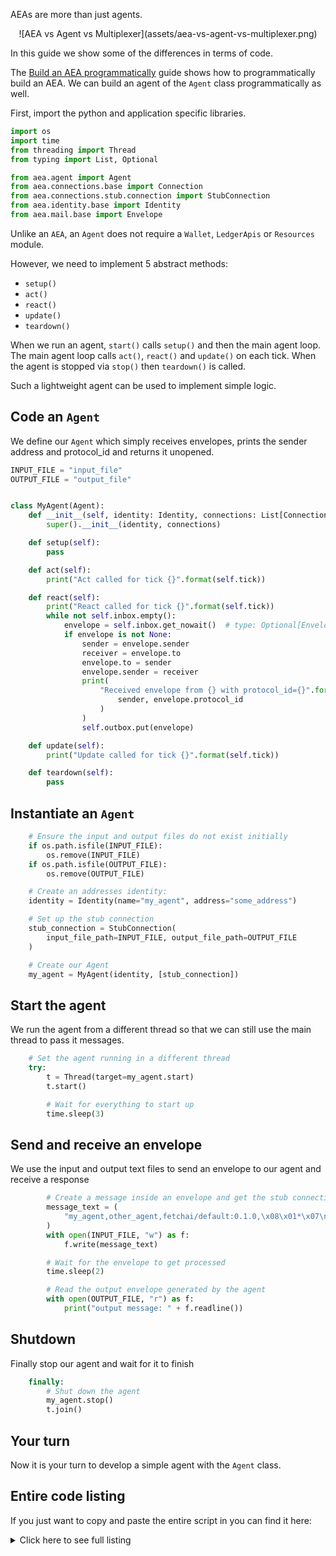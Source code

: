 AEAs are more than just agents.

<center>![AEA vs Agent vs Multiplexer](assets/aea-vs-agent-vs-multiplexer.png)</center>

In this guide we show some of the differences in terms of code.

The <a href="../build-aea-programmatically">Build an AEA programmatically</a> guide shows how to programmatically build an AEA. We can build an agent of the `Agent` class programmatically as well.

First, import the python and application specific libraries.
``` python
import os
import time
from threading import Thread
from typing import List, Optional

from aea.agent import Agent
from aea.connections.base import Connection
from aea.connections.stub.connection import StubConnection
from aea.identity.base import Identity
from aea.mail.base import Envelope
```

Unlike an `AEA`, an `Agent` does not require a `Wallet`, `LedgerApis` or `Resources` module.

However, we need to implement 5 abstract methods:
- `setup()`
- `act()`
- `react()`
- `update()`
- `teardown()`


When we run an agent, `start()` calls `setup()` and then the main agent loop. The main agent loop calls `act()`, `react()` and `update()` on each tick. When the agent is stopped via `stop()` then `teardown()` is called.

Such a lightweight agent can be used to implement simple logic.

## Code an `Agent`

We define our `Agent` which simply receives envelopes, prints the sender address and protocol_id and returns it unopened.
``` python
INPUT_FILE = "input_file"
OUTPUT_FILE = "output_file"


class MyAgent(Agent):
    def __init__(self, identity: Identity, connections: List[Connection]):
        super().__init__(identity, connections)

    def setup(self):
        pass

    def act(self):
        print("Act called for tick {}".format(self.tick))

    def react(self):
        print("React called for tick {}".format(self.tick))
        while not self.inbox.empty():
            envelope = self.inbox.get_nowait()  # type: Optional[Envelope]
            if envelope is not None:
                sender = envelope.sender
                receiver = envelope.to
                envelope.to = sender
                envelope.sender = receiver
                print(
                    "Received envelope from {} with protocol_id={}".format(
                        sender, envelope.protocol_id
                    )
                )
                self.outbox.put(envelope)

    def update(self):
        print("Update called for tick {}".format(self.tick))

    def teardown(self):
        pass
```

## Instantiate an `Agent`

``` python
    # Ensure the input and output files do not exist initially
    if os.path.isfile(INPUT_FILE):
        os.remove(INPUT_FILE)
    if os.path.isfile(OUTPUT_FILE):
        os.remove(OUTPUT_FILE)

    # Create an addresses identity:
    identity = Identity(name="my_agent", address="some_address")

    # Set up the stub connection
    stub_connection = StubConnection(
        input_file_path=INPUT_FILE, output_file_path=OUTPUT_FILE
    )

    # Create our Agent
    my_agent = MyAgent(identity, [stub_connection])
```

## Start the agent
We run the agent from a different thread so that we can still use the main thread to pass it messages.
``` python
    # Set the agent running in a different thread
    try:
        t = Thread(target=my_agent.start)
        t.start()

        # Wait for everything to start up
        time.sleep(3)
```

## Send and receive an envelope
We use the input and output text files to send an envelope to our agent and receive a response
``` python
        # Create a message inside an envelope and get the stub connection to pass it into the agent
        message_text = (
            "my_agent,other_agent,fetchai/default:0.1.0,\x08\x01*\x07\n\x05hello,"
        )
        with open(INPUT_FILE, "w") as f:
            f.write(message_text)

        # Wait for the envelope to get processed
        time.sleep(2)

        # Read the output envelope generated by the agent
        with open(OUTPUT_FILE, "r") as f:
            print("output message: " + f.readline())
```

## Shutdown
Finally stop our agent and wait for it to finish
``` python
    finally:
        # Shut down the agent
        my_agent.stop()
        t.join()
```

## Your turn

Now it is your turn to develop a simple agent with the `Agent` class.

## Entire code listing
If you just want to copy and paste the entire script in you can find it here:

<details><summary>Click here to see full listing</summary>
<p>

``` python
import os
import time
from threading import Thread
from typing import List, Optional

from aea.agent import Agent
from aea.connections.base import Connection
from aea.connections.stub.connection import StubConnection
from aea.identity.base import Identity
from aea.mail.base import Envelope


INPUT_FILE = "input_file"
OUTPUT_FILE = "output_file"


class MyAgent(Agent):
    def __init__(self, identity: Identity, connections: List[Connection]):
        super().__init__(identity, connections)

    def setup(self):
        pass

    def act(self):
        print("Act called for tick {}".format(self.tick))

    def react(self):
        print("React called for tick {}".format(self.tick))
        while not self.inbox.empty():
            envelope = self.inbox.get_nowait()  # type: Optional[Envelope]
            if envelope is not None:
                sender = envelope.sender
                receiver = envelope.to
                envelope.to = sender
                envelope.sender = receiver
                print(
                    "Received envelope from {} with protocol_id={}".format(
                        sender, envelope.protocol_id
                    )
                )
                self.outbox.put(envelope)

    def update(self):
        print("Update called for tick {}".format(self.tick))

    def teardown(self):
        pass


def run():
    # Ensure the input and output files do not exist initially
    if os.path.isfile(INPUT_FILE):
        os.remove(INPUT_FILE)
    if os.path.isfile(OUTPUT_FILE):
        os.remove(OUTPUT_FILE)

    # Create an addresses identity:
    identity = Identity(name="my_agent", address="some_address")

    # Set up the stub connection
    stub_connection = StubConnection(
        input_file_path=INPUT_FILE, output_file_path=OUTPUT_FILE
    )

    # Create our Agent
    my_agent = MyAgent(identity, [stub_connection])

    # Set the agent running in a different thread
    try:
        t = Thread(target=my_agent.start)
        t.start()

        # Wait for everything to start up
        time.sleep(3)

        # Create a message inside an envelope and get the stub connection to pass it into the agent
        message_text = (
            "my_agent,other_agent,fetchai/default:0.1.0,\x08\x01*\x07\n\x05hello,"
        )
        with open(INPUT_FILE, "w") as f:
            f.write(message_text)

        # Wait for the envelope to get processed
        time.sleep(2)

        # Read the output envelope generated by the agent
        with open(OUTPUT_FILE, "r") as f:
            print("output message: " + f.readline())
    finally:
        # Shut down the agent
        my_agent.stop()
        t.join()


if __name__ == "__main__":
    run()
```
</p>
</details>

<br />
